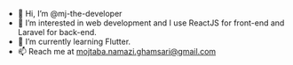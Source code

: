 - 👋 Hi, I’m @mj-the-developer
- 👀 I’m interested in web development and I use ReactJS for front-end and Laravel for back-end.
- 🌱 I’m currently learning Flutter.
- 📫 Reach me at mojtaba.namazi.ghamsari@gmail.com

<!---
mj-the-developer/mj-the-developer is a ✨ special ✨ repository because its `README.md` (this file) appears on your GitHub profile.
You can click the Preview link to take a look at your changes.
--->
